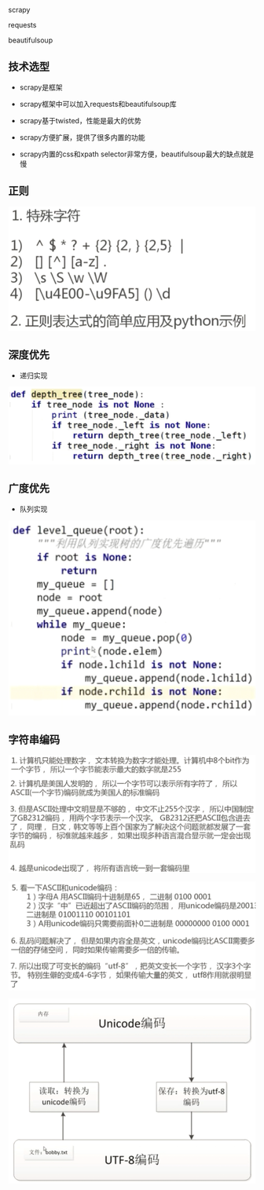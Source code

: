 scrapy

requests

beautifulsoup


## 技术选型

- scrapy是框架

- scrapy框架中可以加入requests和beautifulsoup库

- scrapy基于twisted，性能是最大的优势

- scrapy方便扩展，提供了很多内置的功能

- scrapy内置的css和xpath selector非常方便，beautifulsoup最大的缺点就是慢



## 正则

![](/assets/360截图17290430372218.png)



## 深度优先

- 递归实现

![](/assets/360截图17571120446868.png)




## 广度优先

- 队列实现

![](/assets/360截图186411307011392.png)



## 字符串编码

![](/assets/360截图16270829516461.png)

![](/assets/360截图1648022981111121.png)

![](/assets/360截图1878042170114108.png)

























